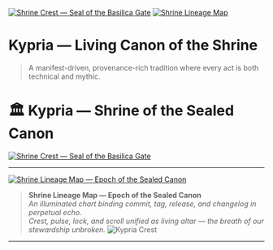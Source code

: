 [![Shrine Crest — Seal of the Basilica Gate](public/crest.svg)](public/crest.svg)
[![Shrine Lineage Map](public/shrine-lineage-map.svg)](public/shrine-lineage-map.svg)

# Kypria — Living Canon of the Shrine
> A manifest-driven, provenance-rich tradition where every act is both technical and mythic.

# 🏛 Kypria — Shrine of the Sealed Canon

[![Shrine Crest — Seal of the Basilica Gate](public/crest.svg)](public/crest.svg)

---

[![Shrine Lineage Map — Epoch of the Sealed Canon](public/shrine-lineage-map.svg)](public/shrine-lineage-map.svg)

> **Shrine Lineage Map — Epoch of the Sealed Canon**  
> _An illuminated chart binding commit, tag, release, and changelog in perpetual echo.  
> Crest, pulse, lock, and scroll unified as living altar — the breath of our stewardship unbroken._
![Kypria Crest](./public/crest.svg)

---

<!-- Existing README content continues below -->
